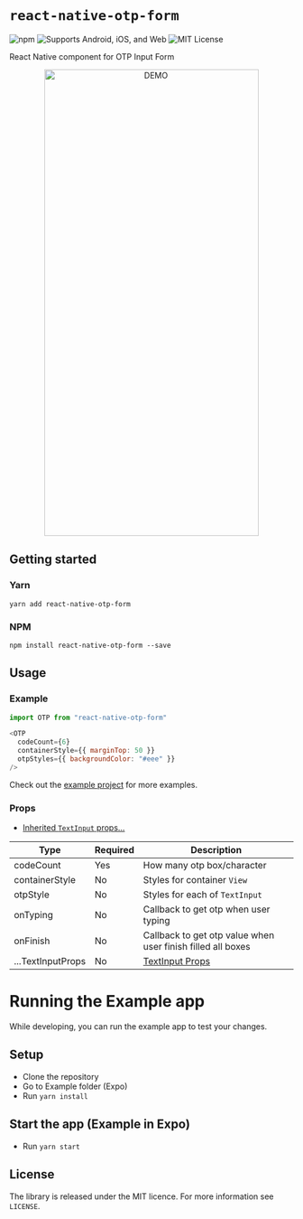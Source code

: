# `react-native-otp-form`

![npm](https://img.shields.io/npm/v/react-native-otp-form.svg) ![Supports Android, iOS, and Web](https://img.shields.io/badge/platforms-android%20|%20ios%20|%20web-lightgrey.svg) ![MIT License](https://img.shields.io/npm/l/react-native-otp-form.svg)

React Native component for OTP Input Form

<p align="center">
  <img src="https://i.imgur.com/nMFGg6b.gif" alt="DEMO" width="380" height="826"/>
</p>

## Getting started

### Yarn

`yarn add react-native-otp-form`

### NPM

`npm install react-native-otp-form --save`

## Usage

### Example

```javascript
import OTP from "react-native-otp-form"
```

```javascript
<OTP
  codeCount={6}
  containerStyle={{ marginTop: 50 }}
  otpStyles={{ backgroundColor: "#eee" }}
/>
```

Check out the [example project](https://github.com/abdymm/react-native-otp-form/tree/master/Example) for more examples.

### Props

- [Inherited `TextInput` props...](https://reactnative.dev/docs/textinput)

| Type              | Required | Description                                                 |
| ----------------- | -------- | ----------------------------------------------------------- |
| codeCount         | Yes      | How many otp box/character                                  |
| containerStyle    | No       | Styles for container `View`                                 |
| otpStyle          | No       | Styles for each of `TextInput`                              |
| onTyping          | No       | Callback to get otp when user typing                        |
| onFinish          | No       | Callback to get otp value when user finish filled all boxes |
| ...TextInputProps | No       | [TextInput Props](https://reactnative.dev/docs/textinput)   |

# Running the Example app

While developing, you can run the example app to test your changes.

## Setup

- Clone the repository
- Go to Example folder (Expo)
- Run `yarn install`

## Start the app (Example in Expo)

- Run `yarn start`

## License

The library is released under the MIT licence. For more information see `LICENSE`.
